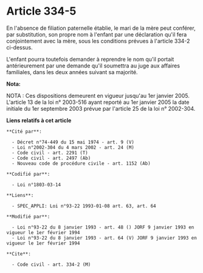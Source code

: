 # Article 334-5

En l'absence de filiation paternelle établie, le mari de la mère peut conférer, par substitution, son propre nom à l'enfant
par une déclaration qu'il fera conjointement avec la mère, sous les conditions prévues à l'article 334-2 ci-dessus.

L'enfant pourra toutefois demander à reprendre le nom qu'il portait antérieurement par une demande qu'il soumettra au juge
aux affaires familiales, dans les deux années suivant sa majorité.

**Nota:**

NOTA : Ces dispositions demeurent en vigueur jusqu'au 1er janvier 2005. L'article 13 de la loi n° 2003-516 ayant reporté au
1er janvier 2005 la date initiale du 1er septembre 2003 prévue par l'article 25 de la loi n° 2002-304.

**Liens relatifs à cet article**

	**Cité par**:

	  - Décret n°74-449 du 15 mai 1974 - art. 9 (V)
	  - Loi n°2002-304 du 4 mars 2002 - art. 24 (M)
	  - Code civil - art. 2291 (T)
	  - Code civil - art. 2497 (Ab)
	  - Nouveau code de procédure civile - art. 1152 (Ab)

	**Codifié par**:

	  - Loi n°1803-03-14

	**Liens**:

	  - SPEC_APPLI: Loi n°93-22 1993-01-08 art. 63, art. 64

	**Modifié par**:

	  - Loi n°93-22 du 8 janvier 1993 - art. 48 () JORF 9 janvier 1993 en vigueur le 1er février 1994
	  - Loi n°93-22 du 8 janvier 1993 - art. 64 (V) JORF 9 janvier 1993 en vigueur le 1er février 1994

	**Cite**:

	  - Code civil - art. 334-2 (M)
